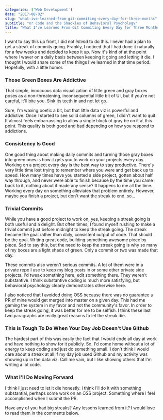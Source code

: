 ```yaml
---
categories: ['Web Development']
date: "2017-08-02"
slug: "what-ive-learned-from-git-commiting-every-day-for-three-months"
subtitle: "or Code and the Shackles of Behavioral Psychology"
title: "What I've Learned From Git Commiting Every Day for Three Months"
---
```


I want to say this up front, I did not _intend_ to do this. I never had a plan to get a streak of commits going. Frankly, I noticed that I had done it naturally for a few weeks and decided to keep it up. Now it's kind of at the point where I waver on a daily basis between keeping it going and letting it die. I thought I would share some of the things I've learned in that time period. Hopefully, with a little humor.

### Those Green Boxes Are Addictive

That simple, innocuous data visualization of little green and gray boxes poses as a non-threatening, inconsequential little bit of UI, but if you're not careful, it'll bite you. Sink its teeth in and not let go.

Sure, I'm waxing poetic a bit, but that little data viz is powerful and addictive. Once I started to see solid columns of green, I didn't want to quit. It almost feels embarrassing to allow a single block of gray be on it at this point. This quality is both good and bad depending on how you respond to addictions.

### Consistency Is Good

One good thing about making daily commits and turning those gray boxes into green ones is how it gets you to work on your projects every day. Working on a project every day is the best way to stay productive. There's very little time lost trying to remember where you were and get back up to speed. How many times have you started a side project, gotten about half way through, and never were able to finish because by the time you came back to it, nothing about it made any sense? It happens to me all the time. Working every day on something alleviates that problem entirely. However, maybe you finish a project, but don't want the streak to end, so...

### Trivial Commits

While you have a good project to work on, yes, keeping a streak going is both useful and a delight. But often times, I found myself rushing to make a trivial commit just before midnight to keep the streak going. The streak became the goal rather than daily, consistent output of code. That should be the goal. Writing great code, building something awesome piece by piece. Sad to say this, but the need to keep the streak going is why so many of my boxes are a light shade of green. Only a commit or two was made that day.

These commits also weren't serious commits. A lot of them were in a private repo I use to keep my blog posts in or some other private side projects. I'd tweak something here; edit something there. They weren't substantive. I think substantive coding is much more satisfying, but behavioral psychology clearly demonstrates otherwise here.

I also noticed that I avoided doing OSS because there was no guarantee a PR of mine would get merged into master on a given day. This had me gaming the system in my favor and not the community's favor. In order to keep the streak going, it was better for me to be selfish. I think these last two paragraphs are really great reasons to let the streak die.

### This is Tough To Do When Your Day Job Doesn't Use Github

The hardest part of this was easily the fact that I would code all day at work and have nothing to show for it publicly. So, I'd come home without a lot of energy to keep coding and just do something small. I don't think I would care about a streak at all if my day job used Github and my activity was showing up in the data viz. Call me vain, but I like showing others that I'm writing a lot code.

### What I'll Do Moving Forward

I think I just need to let it die honestly. I think I'll do it with something substantial, perhaps some work on an OSS project. Something where I feel accomplished when I submit the PR.

Have any of you had big streaks? Any lessons learned from it? I would love to read them in the comments below.
